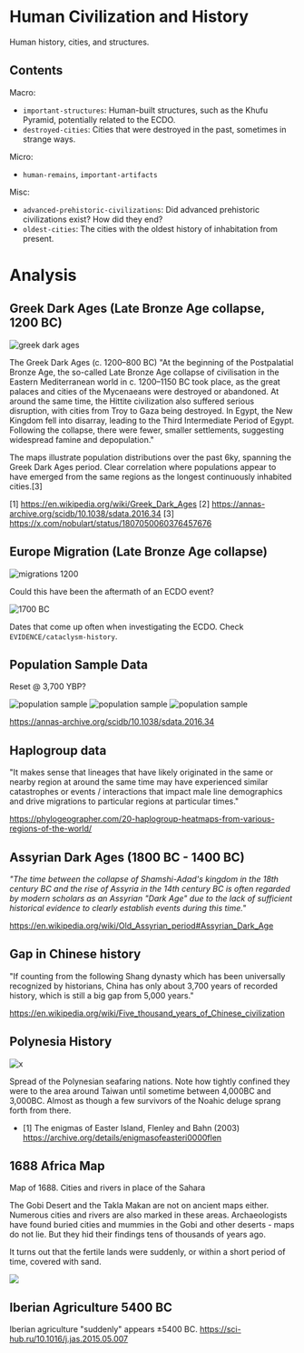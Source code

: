 # Human Civilization and History

Human history, cities, and structures.

## Contents

Macro:
- `important-structures`: Human-built structures, such as the Khufu Pyramid, potentially related to the ECDO.
- `destroyed-cities`: Cities that were destroyed in the past, sometimes in strange ways.

Micro:
- `human-remains`, `important-artifacts`

Misc:
- `advanced-prehistoric-civilizations`: Did advanced prehistoric civilizations exist? How did they end?
- `oldest-cities`: The cities with the oldest history of inhabitation from present.

# Analysis

## Greek Dark Ages (Late Bronze Age collapse, 1200 BC)

![greek dark ages](img/greek-dark-ages.jpg "greek dark ages")

The Greek Dark Ages (c. 1200–800 BC) "At the beginning of the Postpalatial Bronze Age, the so-called Late Bronze Age collapse of civilisation in the Eastern Mediterranean world in c. 1200–1150 BC took place, as the great palaces and cities of the Mycenaeans were destroyed or abandoned. At around the same time, the Hittite civilization also suffered serious disruption, with cities from Troy to Gaza being destroyed. In Egypt, the New Kingdom fell into disarray, leading to the Third Intermediate Period of Egypt. Following the collapse, there were fewer, smaller settlements, suggesting widespread famine and depopulation." 

The maps illustrate population distributions over the past 6ky, spanning the Greek Dark Ages period. Clear correlation where populations appear to have emerged from the same regions as the longest continuously inhabited cities.[3]

[1] https://en.wikipedia.org/wiki/Greek_Dark_Ages
[2] https://annas-archive.org/scidb/10.1038/sdata.2016.34
[3] https://x.com/nobulart/status/1807050060376457676

## Europe Migration (Late Bronze Age collapse)

![migrations 1200](img/1200-migrations.jpg "migrations 1200")

Could this have been the aftermath of an ECDO event?

![1700 BC](img/1700-bc.jpg "1700 BC")

Dates that come up often when investigating the ECDO. Check `EVIDENCE/cataclysm-history`.

## Population Sample Data

Reset @ 3,700 YBP?

![population sample](img/population-sample1.jpg "population sample")
![population sample](img/population-sample2.jpg "population sample")
![population sample](img/population-sample3.jpg "population sample")

https://annas-archive.org/scidb/10.1038/sdata.2016.34

## Haplogroup data

"It makes sense that lineages that have likely originated in the same or nearby region at around the same time may have experienced similar catastrophes or events / interactions that impact male line demographics and drive migrations to particular regions at particular times."

https://phylogeographer.com/20-haplogroup-heatmaps-from-various-regions-of-the-world/

## Assyrian Dark Ages (1800 BC - 1400 BC)

*"The time between the collapse of Shamshi-Adad's kingdom in the 18th century BC and the rise of Assyria in the 14th century BC is often regarded by modern scholars as an Assyrian "Dark Age" due to the lack of sufficient historical evidence to clearly establish events during this time."*

https://en.wikipedia.org/wiki/Old_Assyrian_period#Assyrian_Dark_Age

## Gap in Chinese history

"If counting from the following Shang dynasty which has been universally recognized by historians, China has only about 3,700 years of recorded history, which is still a big gap from 5,000 years."

https://en.wikipedia.org/wiki/Five_thousand_years_of_Chinese_civilization

## Polynesia History

![x](img/polynesian.jpg "polynesian history")

Spread of the Polynesian seafaring nations. Note how tightly confined they were to the area around Taiwan until sometime between 4,000BC and 3,000BC. Almost as though a few survivors of the Noahic deluge sprang forth from there.
- [1] The enigmas of Easter Island, Flenley and Bahn (2003) https://archive.org/details/enigmasofeasteri0000flen

## 1688 Africa Map

Map of 1688. Cities and rivers in place of the Sahara

The Gobi Desert and the Takla Makan are not on ancient maps either. Numerous cities and rivers are also marked in these areas. Archaeologists have found buried cities and mummies in the Gobi and other deserts - maps do not lie. But they hid their findings tens of thousands of years ago.

It turns out that the fertile lands were suddenly, or within a short period of time, covered with sand.

![](img/africa-old-map.jpg)

## Iberian Agriculture 5400 BC

Iberian agriculture "suddenly" appears ±5400 BC. https://sci-hub.ru/10.1016/j.jas.2015.05.007